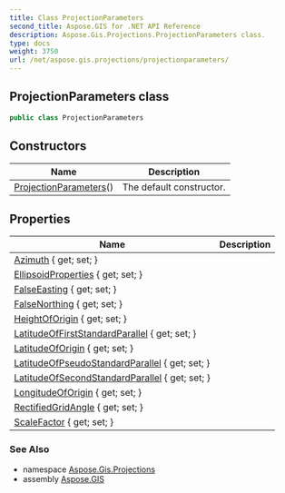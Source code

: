 ```yaml
---
title: Class ProjectionParameters
second_title: Aspose.GIS for .NET API Reference
description: Aspose.Gis.Projections.ProjectionParameters class. 
type: docs
weight: 3750
url: /net/aspose.gis.projections/projectionparameters/
---
```

## ProjectionParameters class

```csharp
public class ProjectionParameters
```

## Constructors

| Name | Description |
| --- | --- |
| [ProjectionParameters](projectionparameters/)() | The default constructor. |

## Properties

| Name | Description |
| --- | --- |
| [Azimuth](../../aspose.gis.projections/projectionparameters/azimuth/) { get; set; } |  |
| [EllipsoidProperties](../../aspose.gis.projections/projectionparameters/ellipsoidproperties/) { get; set; } |  |
| [FalseEasting](../../aspose.gis.projections/projectionparameters/falseeasting/) { get; set; } |  |
| [FalseNorthing](../../aspose.gis.projections/projectionparameters/falsenorthing/) { get; set; } |  |
| [HeightOfOrigin](../../aspose.gis.projections/projectionparameters/heightoforigin/) { get; set; } |  |
| [LatitudeOfFirstStandardParallel](../../aspose.gis.projections/projectionparameters/latitudeoffirststandardparallel/) { get; set; } |  |
| [LatitudeOfOrigin](../../aspose.gis.projections/projectionparameters/latitudeoforigin/) { get; set; } |  |
| [LatitudeOfPseudoStandardParallel](../../aspose.gis.projections/projectionparameters/latitudeofpseudostandardparallel/) { get; set; } |  |
| [LatitudeOfSecondStandardParallel](../../aspose.gis.projections/projectionparameters/latitudeofsecondstandardparallel/) { get; set; } |  |
| [LongitudeOfOrigin](../../aspose.gis.projections/projectionparameters/longitudeoforigin/) { get; set; } |  |
| [RectifiedGridAngle](../../aspose.gis.projections/projectionparameters/rectifiedgridangle/) { get; set; } |  |
| [ScaleFactor](../../aspose.gis.projections/projectionparameters/scalefactor/) { get; set; } |  |

### See Also

* namespace [Aspose.Gis.Projections](../../aspose.gis.projections/)
* assembly [Aspose.GIS](../../)


